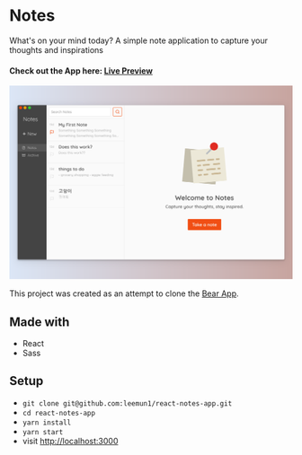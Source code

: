 # Notes

What's on your mind today? A simple note application to capture your thoughts and inspirations

#### Check out the App here: [Live Preview](https://notes-leemun1.herokuapp.com/)

![screenshot](./public/screenshot.png)

This project was created as an attempt to clone the [Bear App](http://www.bear-app.net).

## Made with

- React
- Sass

## Setup

- `git clone git@github.com:leemun1/react-notes-app.git`
- `cd react-notes-app`
- `yarn install`
- `yarn start`
- visit [http://localhost:3000](http://localhost:3000)
